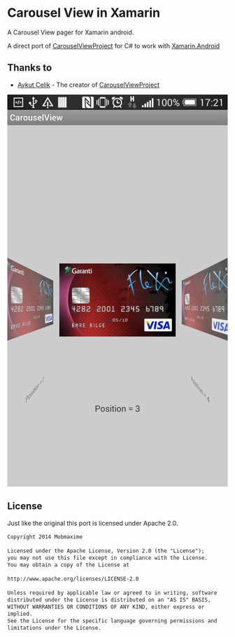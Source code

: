 Carousel View in Xamarin
=======================

A Carousel View pager for Xamarin android.

A direct port of [CarouselViewProject](https://github.com/clkasd/CarouselViewProject) for C# to work with [Xamarin.Android](http://www.xamarin.com/)

Thanks to
---------
* [Aykut Çelik](https://github.com/clkasd) - The creator of [CarouselViewProject](https://github.com/clkasd/CarouselViewProject)

![](screenshots/sample1.png)

License
-------
Just like the original this port is licensed under Apache 2.0.
    
    Copyright 2014 Mobmaxime
    
    Licensed under the Apache License, Version 2.0 (the "License");
    you may not use this file except in compliance with the License.
    You may obtain a copy of the License at
    
    http://www.apache.org/licenses/LICENSE-2.0
    
    Unless required by applicable law or agreed to in writing, software
    distributed under the License is distributed on an "AS IS" BASIS,
    WITHOUT WARRANTIES OR CONDITIONS OF ANY KIND, either express or implied.
    See the License for the specific language governing permissions and
    limitations under the License.

